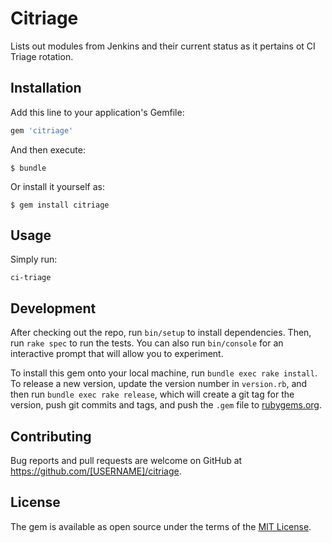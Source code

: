 # Citriage

Lists out modules from Jenkins and their current status as it pertains ot CI Triage rotation.

## Installation

Add this line to your application's Gemfile:

```ruby
gem 'citriage'
```

And then execute:

    $ bundle

Or install it yourself as:

    $ gem install citriage

## Usage

Simply run:
```shell
ci-triage
```

## Development

After checking out the repo, run `bin/setup` to install dependencies. Then, run `rake spec` to run the tests. You can also run `bin/console` for an interactive prompt that will allow you to experiment.

To install this gem onto your local machine, run `bundle exec rake install`. To release a new version, update the version number in `version.rb`, and then run `bundle exec rake release`, which will create a git tag for the version, push git commits and tags, and push the `.gem` file to [rubygems.org](https://rubygems.org).

## Contributing

Bug reports and pull requests are welcome on GitHub at https://github.com/[USERNAME]/citriage.


## License

The gem is available as open source under the terms of the [MIT License](http://opensource.org/licenses/MIT).

